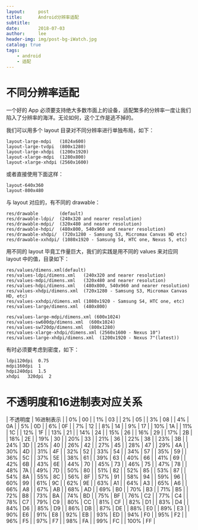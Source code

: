 ```yaml
---
layout:     post
title:      Android分辨率适配
subtitle: 
date:       2018-07-03
author:     lee
header-img: img/post-bg-iWatch.jpg
catalog: true
tags:
    - android
    - 适配
---
```


# 不同分辨率适配

一个好的 App 必须要支持绝大多数市面上的设备，适配繁多的分辨率一度让我们陷入了分辨率的海洋。无论如何，这个工作是逃不掉的。


我们可以用多个 layout 目录对不同分辨率进行单独布局，如下：

    layout-large-mdpi   (1024x600)
    layout-large-tvdpi  (800x1280)
    layout-large-xhdpi  (1200x1920)
    layout-xlarge-mdpi  (1280x800)
    layout-xlarge-xhdpi (2560x1600)
或者直接使用下面这样：

    layout-640x360
    layout-800x480
与 layout 对应的，有不同的 drawable：

    res/drawable        (default)
    res/drawable-ldpi/  (240x320 and nearer resolution)
    res/drawable-mdpi/  (320x480 and nearer resolution)
    res/drawable-hdpi/  (480x800, 540x960 and nearer resolution)
    res/drawable-xhdpi/  (720x1280 - Samsung S3, Micromax Canvas HD etc)
    res/drawable-xxhdpi/ (1080x1920 - Samsung S4, HTC one, Nexus 5, etc)
用不同的 layout 毕竟工作量巨大，我们的实践是用不同的 values 来对应同 layout 中的值，目录如下：

    res/values/dimens.xml(default)
    res/values-ldpi/dimens.xml   (240x320 and nearer resolution)
    res/values-mdpi/dimens.xml   (320x480 and nearer resolution)
    res/values-hdpi/dimens.xml   (480x800, 540x960 and nearer resolution)
    res/values-xhdpi/dimens.xml  (720x1280 - Samsung S3, Micromax Canvas HD, etc) 
    res/values-xxhdpi/dimens.xml (1080x1920 - Samsung S4, HTC one, etc)
    res/values-large/dimens.xml  (480x800)

    res/values-large-mdpi/dimens.xml (600x1024)
    res/values-sw600dp/dimens.xml  (600x1024)
    res/values-sw720dp/dimens.xml  (800x1280)
    res/values-xlarge-xhdpi/dimens.xml (2560x1600 - Nexus 10")
    res/values-large-xhdpi/dimens.xml  (1200x1920 - Nexus 7"(latest))
有时必须要考虑到密度，如下：

    ldpi120dpi  0.75
    mdpi160dpi  1
    hdpi240dpi  1.5
    xhdpi   320dpi  2


# 不透明度和16进制表对应关系

| 不透明度 | 16进制表示 |
| 0% | 00 |
| 1% | 03 |
| 2% | 05 |
| 3% | 08 |
| 4% | 0A |
| 5% | 0D |
| 6% | 0F |
| 7% | 12 |
| 8% | 14 |
| 9% | 17 |
| 10% | 1A |
| 11% | 1C |
| 12% | 1F |
| 13% | 21 |
| 14% | 24 |
| 15% | 26 |
| 16% | 29 |
| 17% | 2B |
| 18% | 2E |
| 19% | 30 |
| 20% | 33 |
| 21% | 36 |
| 22% | 38 |
| 23% | 3B |
| 24% | 3D |
| 25% | 40 |
| 26% | 42 |
| 27% | 45 |
| 28% | 47 |
| 29% | 4A |
| 30% | 4D |
| 31% | 4F |
| 32% | 52 |
| 33% | 54 |
| 34% | 57 |
| 35% | 59 |
| 36% | 5C |
| 37% | 5E |
| 38% | 61 |
| 39% | 63 |
| 40% | 66 |
| 41% | 69 |
| 42% | 6B |
| 43% | 6E |
| 44% | 70 |
| 45% | 73 |
| 46% | 75 |
| 47% | 78 |
| 48% | 7A |
| 49% | 7D |
| 50% | 80 |
| 51% | 82 |
| 52% | 85 |
| 53% | 87 |
| 54% | 8A |
| 55% | 8C |
| 56% | 8F |
| 57% | 91 |
| 58% | 94 |
| 59% | 96 |
| 60% | 99 |
| 61% | 9C |
| 62% | 9E |
| 63% | A1 |
| 64% | A3 |
| 65% | A6 |
| 66% | A8 |
| 67% | AB |
| 68% | AD |
| 69% | B0 |
| 70% | B3 |
| 71% | B5 |
| 72% | B8 |
| 73% | BA |
| 74% | BD |
| 75% | BF |
| 76% | C2 |
| 77% | C4 |
| 78% | C7 |
| 79% | C9 |
| 80% | CC |
| 81% | CF |
| 82% | D1 |
| 83% | D4 |
| 84% | D6 |
| 85% | D9 |
| 86% | DB |
| 87% | DE |
| 88% | E0 |
| 89% | E3 |
| 90% | E6 |
| 91% | E8 |
| 92% | EB |
| 93% | ED |
| 94% | F0 |
| 95% | F2 |
| 96% | F5 |
| 97% | F7 |
| 98% | FA |
| 99% | FC |
| 100% | FF |